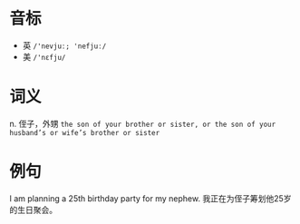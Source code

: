 # 音标

- 英 `/'nevjuː; 'nefjuː/`
- 美 `/'nɛfju/`

# 词义

n. 侄子，外甥
`the son of your brother or sister, or the son of your husband’s or wife’s brother or sister`

# 例句

I am planning a 25th birthday party for my nephew.
我正在为侄子筹划他25岁的生日聚会。


